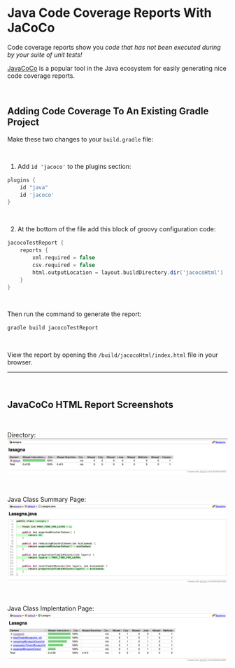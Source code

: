 # Java Code Coverage Reports With JaCoCo

Code coverage reports show you _code that has not been executed during by your suite of unit tests!_

[JavaCoCo](https://www.eclemma.org/jacoco/) is a popular tool in the Java ecosystem for easily generating nice code coverage reports. 

<br/>

## Adding Code Coverage To An Existing Gradle Project

Make these two changes to your `build.gradle` file:

<br/>

1) Add `id 'jacoco'` to the plugins section: 

```groovy
plugins {
    id "java"
    id 'jacoco'
}
```

<br/>

2) At the bottom of the file add this block of groovy configuration code:

```groovy
jacocoTestReport {
    reports {
        xml.required = false
        csv.required = false
        html.outputLocation = layout.buildDirectory.dir('jacocoHtml')
    }
}
```

<br/>

Then run the command to generate the report: 
```bash
gradle build jacocoTestReport
```

<br/>

View the report by opening the `/build/jacocoHtml/index.html` file in your browser.

---

<br/>

## JavaCoCo HTML Report Screenshots

<br/>

Directory:
<img src="images//JavaCoCo-directory.png"/>

<br/>

Java Class Summary Page:
<img src="images/JavaCoCo-class-summary.png"/>

<br/>

Java Class Implentation Page:
<img src="images/JavaCoCo-class-source-code.png"/>

<br/>

